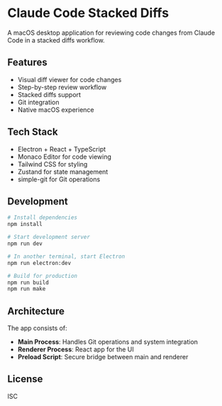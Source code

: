 # Claude Code Stacked Diffs

A macOS desktop application for reviewing code changes from Claude Code in a stacked diffs workflow.

## Features

- Visual diff viewer for code changes
- Step-by-step review workflow
- Stacked diffs support
- Git integration
- Native macOS experience

## Tech Stack

- Electron + React + TypeScript
- Monaco Editor for code viewing
- Tailwind CSS for styling
- Zustand for state management
- simple-git for Git operations

## Development

```bash
# Install dependencies
npm install

# Start development server
npm run dev

# In another terminal, start Electron
npm run electron:dev

# Build for production
npm run build
npm run make
```

## Architecture

The app consists of:
- **Main Process**: Handles Git operations and system integration
- **Renderer Process**: React app for the UI
- **Preload Script**: Secure bridge between main and renderer

## License

ISC